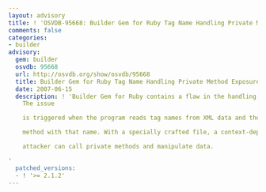 ```yaml
---
layout: advisory
title: ! 'OSVDB-95668: Builder Gem for Ruby Tag Name Handling Private Method Exposure'
comments: false
categories:
- builder
advisory:
  gem: builder
  osvdb: 95668
  url: http://osvdb.org/show/osvdb/95668
  title: Builder Gem for Ruby Tag Name Handling Private Method Exposure
  date: 2007-06-15
  description: ! 'Builder Gem for Ruby contains a flaw in the handling of tag names.
    The issue

    is triggered when the program reads tag names from XML data and then calls a

    method with that name. With a specially crafted file, a context-dependent

    attacker can call private methods and manipulate data.

'
  patched_versions:
  - ! '>= 2.1.2'
---
```

